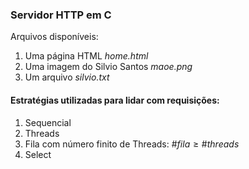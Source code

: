 ### Servidor HTTP em C

Arquivos disponíveis: 
1. Uma página HTML *home.html*
2. Uma imagem do Silvio Santos *maoe.png*
3. Um arquivo *silvio.txt*

#### Estratégias utilizadas para lidar com requisições: 

1. Sequencial
2. Threads
3. Fila com número finito de Threads: $\#fila \geq \#threads$
4. Select

